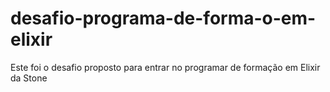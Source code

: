 # desafio-programa-de-forma-o-em-elixir
Este foi o desafio proposto para entrar no programar de formação em Elixir da Stone
